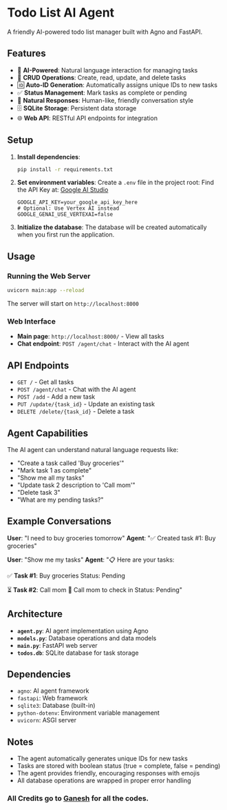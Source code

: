 
# Todo List AI Agent

A friendly AI-powered todo list manager built with Agno and FastAPI.

## Features

- 🤖 **AI-Powered**: Natural language interaction for managing tasks
- 📝 **CRUD Operations**: Create, read, update, and delete tasks
- 🆔 **Auto-ID Generation**: Automatically assigns unique IDs to new tasks
- ✅ **Status Management**: Mark tasks as complete or pending
- 💬 **Natural Responses**: Human-like, friendly conversation style
- 🗄️ **SQLite Storage**: Persistent data storage
- 🌐 **Web API**: RESTful API endpoints for integration

## Setup

1. **Install dependencies**:
   ```bash
   pip install -r requirements.txt
   ```

2. **Set environment variables**:
   Create a `.env` file in the project root:
   Find the API Key at: [Google AI Studio](https://aistudio.google.com/app/apikey)
   ```env
   GOOGLE_API_KEY=your_google_api_key_here
   # Optional: Use Vertex AI instead
   GOOGLE_GENAI_USE_VERTEXAI=false
   ```

4. **Initialize the database**:
   The database will be created automatically when you first run the application.

## Usage

### Running the Web Server

```bash
uvicorn main:app --reload
```

The server will start on `http://localhost:8000`

### Web Interface

- **Main page**: `http://localhost:8000/` - View all tasks
- **Chat endpoint**: `POST /agent/chat` - Interact with the AI agent

## API Endpoints

- `GET /` - Get all tasks
- `POST /agent/chat` - Chat with the AI agent
- `POST /add` - Add a new task
- `PUT /update/{task_id}` - Update an existing task
- `DELETE /delete/{task_id}` - Delete a task

## Agent Capabilities

The AI agent can understand natural language requests like:

- "Create a task called 'Buy groceries'"
- "Mark task 1 as complete"
- "Show me all my tasks"
- "Update task 2 description to 'Call mom'"
- "Delete task 3"
- "What are my pending tasks?"

## Example Conversations

**User**: "I need to buy groceries tomorrow"
**Agent**: "✅ Created task #1: Buy groceries"

**User**: "Show me my tasks"
**Agent**: "📋 Here are your tasks:

✅ **Task #1**: Buy groceries
   Status: Pending

⏳ **Task #2**: Call mom
   📝 Call mom to check in
   Status: Pending"

## Architecture

- **`agent.py`**: AI agent implementation using Agno
- **`models.py`**: Database operations and data models
- **`main.py`**: FastAPI web server
- **`todos.db`**: SQLite database for task storage

## Dependencies

- `agno`: AI agent framework
- `fastapi`: Web framework
- `sqlite3`: Database (built-in)
- `python-dotenv`: Environment variable management
- `uvicorn`: ASGI server

## Notes

- The agent automatically generates unique IDs for new tasks
- Tasks are stored with boolean status (true = complete, false = pending)
- The agent provides friendly, encouraging responses with emojis
- All database operations are wrapped in proper error handling

### All Credits go to [Ganesh](https://github.com/mc095) for all the codes.
